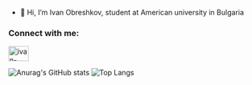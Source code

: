 - 👋 Hi, I’m Ivan Obreshkov, student at American university in Bulgaria

<h3 align="left">Connect with me:</h3>
<p align="left">
<a href="https://www.linkedin.com/in/ivan-obreshkov-760342160" target="blank"><img align="center" src="https://raw.githubusercontent.com/rahuldkjain/github-profile-readme-generator/master/src/images/icons/Social/linked-in-alt.svg" alt="ivan-obreshkov" height="30" width="40" /></a>
</p>

![Anurag's GitHub stats](https://github-readme-stats.vercel.app/api?username=ivanobreshkov&count_private=true&theme=radical)
![Top Langs](https://github-readme-stats.vercel.app/api/top-langs/?username=ivanobreshkov&theme=radical&layout=compact&hide=css,html,jupyter%20notebook)


<!---
IvanObreshkov/IvanObreshkov is a ✨ special ✨ repository because its `README.md` (this file) appears on your GitHub profile.
You can click the Preview link to take a look at your changes.
--->
